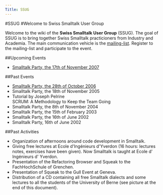 ```yaml
---
Title: SSUG
---
```

#SSUG
#Welcome to Swiss Smalltalk User Group

Welcome to the wiki of the <strong>Swiss Smalltalk User Group</strong> (SSUG). The goal of SSUG is to bring together Swiss Smalltalk practicioners from Industry and Academia. The main communication vehicle is the [mailing-list](http://www.iam.unibe.ch/cgi-bin/majordomo). Register to the mailing-list and participate to the event.

##Upcoming Events

- [Smalltalk Party, the 17th of November 2007](%base_url%/wiki/ssug/smalltalkparty17thofnovember2007)

##Past Events

-  [Smalltalk Party, the 28th of October 2006](%base_url%/wiki/ssug/smalltalkpartythe28thofoctober2006)
-  Smalltalk Party, the 18th of November 2005
-  Tutorial by Joseph Pelrine<br/>SCRUM: A Methodology to Keep the Team Going
-  Smalltalk Party, the 8th of November 2004
-  Smalltalk Party, the 15th of February 2003
-  Smalltalk Party, the 16th of June 2002
-  Smalltalk Party, 16th of June 2002

##Past Activities

-  Organization of afternoons around code development in Smalltalk.
-  Giving free lectures at Ecole d'Ingénieurs d'Yverdon (16 hours: lectures notes, exercises have been given). Now Smalltalk is taught at Ecole d' Ingénieurs d' Yverdon.
-  Presentation of the Refactoring Browser and Squeak to the FachHochSchule of Grenchen.
-  Presentation of Squeak to the Gull Event at Geneva.
-  Distribution of a CD containing all free Smalltalk dialects and some lectures to all the students of the University of Berne (see picture at the end of this document).
